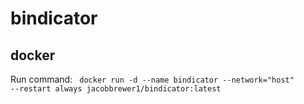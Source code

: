 # bindicator

## docker

Run command: 
<code>
docker run -d --name bindicator --network="host" --restart always jacobbrewer1/bindicator:latest
</code>
